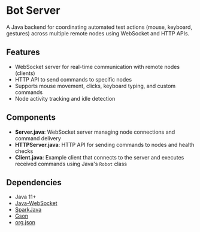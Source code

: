 # Bot Server

A Java backend for coordinating automated test actions (mouse, keyboard, gestures) across multiple remote nodes using WebSocket and HTTP APIs.

## Features
- WebSocket server for real-time communication with remote nodes (clients)
- HTTP API to send commands to specific nodes
- Supports mouse movement, clicks, keyboard typing, and custom commands
- Node activity tracking and idle detection

## Components
- **Server.java**: WebSocket server managing node connections and command delivery
- **HTTPServer.java**: HTTP API for sending commands to nodes and health checks
- **Client.java**: Example client that connects to the server and executes received commands using Java's `Robot` class

## Dependencies
- Java 11+
- [Java-WebSocket](https://github.com/TooTallNate/Java-WebSocket)
- [SparkJava](http://sparkjava.com/)
- [Gson](https://github.com/google/gson)
- [org.json](https://github.com/stleary/JSON-java)

